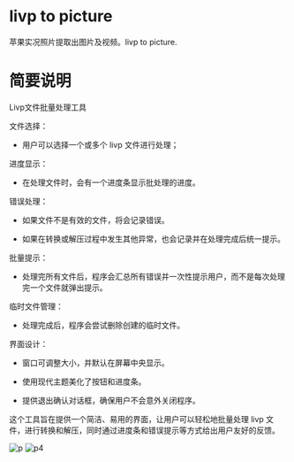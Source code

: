 # livp to picture
苹果实况照片提取出图片及视频。livp to picture.


# 简要说明

Livp文件批量处理工具

文件选择：

  - 用户可以选择一个或多个 livp 文件进行处理；

进度显示：

  - 在处理文件时，会有一个进度条显示批处理的进度。

错误处理：

  - 如果文件不是有效的文件，将会记录错误。

  - 如果在转换或解压过程中发生其他异常，也会记录并在处理完成后统一提示。

批量提示：

  - 处理完所有文件后，程序会汇总所有错误并一次性提示用户，而不是每次处理完一个文件就弹出提示。

临时文件管理：

  - 处理完成后，程序会尝试删除创建的临时文件。

界面设计：

  - 窗口可调整大小，并默认在屏幕中央显示。

  - 使用现代主题美化了按钮和进度条。

  - 提供退出确认对话框，确保用户不会意外关闭程序。

这个工具旨在提供一个简洁、易用的界面，让用户可以轻松地批量处理 livp 文件，进行转换和解压，同时通过进度条和错误提示等方式给出用户友好的反馈。


![p](https://github.com/user-attachments/assets/b0cf5526-bb96-4257-a9b9-a9b760b19e82)
![p4](https://github.com/user-attachments/assets/dc66eb2a-9daf-4739-ae01-6eb9d65f2b07)


